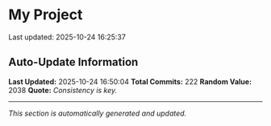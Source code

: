 # My Project


Last updated: 2025-10-24 16:25:37






























































































































































































































## Auto-Update Information

**Last Updated:** 2025-10-24 16:50:04
**Total Commits:** 222
**Random Value:** 2038
**Quote:** _Consistency is key._

---
_This section is automatically generated and updated._